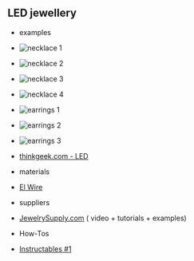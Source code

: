## LED jewellery

* examples

 * ![necklace 1](http://image.made-in-china.com/2f0j00YeLTqFHRaOka/LED-Pendant-Necklace.jpg)

 * ![necklace 2](https://eternityledglow.com/wp-content/uploads/2015/08/glow-in-the-dark-necklaces.jpg)

 * ![necklace 3](https://s-media-cache-ak0.pinimg.com/236x/25/41/bb/2541bb8f80a4d1a24f46226551e51e3a.jpg)

 * ![necklace 4](http://partyideasforhalloween.com/images/witch/witches-light-up-halloween-necklace-costume-accessory-idea.jpg)

 * ![earrings 1](https://ae01.alicdn.com/kf/HTB1EQvGKVXXXXX6aXXXq6xXFXXXX/Hot-sale-1-pcs-the-charm-of-the-font-b-LEDs-b-font-font-b-light.jpg)

 * ![earrings 2](http://technabob.com/blog/wp-content/uploads/2013/02/led-crystal-earrings-light.jpg)

 * ![earrings 3](http://g04.s.alicdn.com/kf/HTB1hz6TJpXXXXawXVXXq6xXFXXXl/2015-Multicolor-Flashing-Earrings-LED-Light-Up.jpg)

 * [thinkgeek.com - LED](http://www.thinkgeek.com/brain/whereisit.cgi?t=LED)

* materials

 * [El Wire](https://learn.adafruit.com/el-wire/overview)

* suppliers

 * [JewelrySupply.com](http://www.jewelrysupply.com/) ( video + tutorials + examples)

* How-Tos 

 * [Instructables #1](http://www.instructables.com/id/LED-Earrings/)


